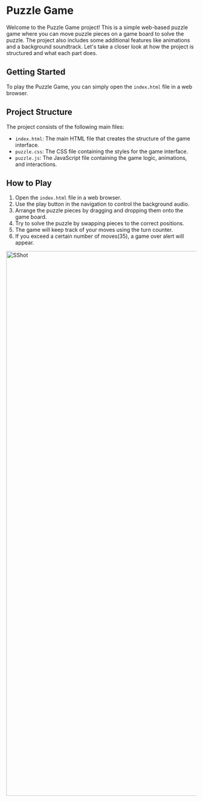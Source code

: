
# Puzzle Game

Welcome to the Puzzle Game project! This is a simple web-based puzzle game where you can move puzzle pieces on a game board to solve the puzzle. The project also includes some additional features like animations and a background soundtrack. Let's take a closer look at how the project is structured and what each part does.




## Getting Started

To play the Puzzle Game, you can simply open the `index.html` file in a web browser.

## Project Structure

The project consists of the following main files:

- `index.html`: The main HTML file that creates the structure of the game interface.
- `puzzle.css`: The CSS file containing the styles for the game interface.
- `puzzle.js`: The JavaScript file containing the game logic, animations, and interactions.


## How to Play

1. Open the `index.html` file in a web browser.
2. Use the play button in the navigation to control the background audio.
3. Arrange the puzzle pieces by dragging and dropping them onto the game board.
4. Try to solve the puzzle by swapping pieces to the correct positions.
5. The game will keep track of your moves using the turn counter.
6. If you exceed a certain number of moves(35), a game over alert will appear.

<img width="1440" alt="SShot" src="https://github.com/Mahtabvariyani/GAME-PUZZLE/assets/108659794/3f01f9dd-cbbc-41a9-bb92-26a982a1d2bf">

